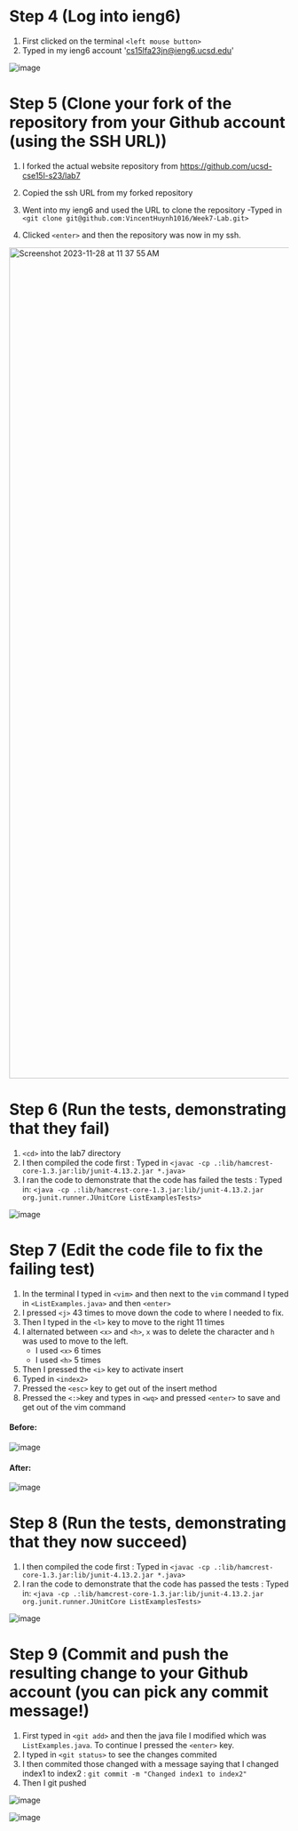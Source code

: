 # Step 4 (Log into ieng6)

1. First clicked on the terminal `<left mouse button>`
2. Typed in my ieng6 account '<cs15lfa23jn@ieng6.ucsd.edu>'

![image](https://github.com/VincentHuynh1016/Week-7-Lab-Report/assets/114731503/6825cc41-50c9-4a1d-b74b-de4c18f56fef)

# Step 5 (Clone your fork of the repository from your Github account (using the SSH URL))

1. I forked the actual website repository from https://github.com/ucsd-cse15l-s23/lab7

2. Copied the ssh URL from my forked repository

3. Went into my ieng6 and used the URL to clone the repository
   -Typed in `<git clone git@github.com:VincentHuynh1016/Week7-Lab.git>`

5. Clicked `<enter>` and then the repository was now in my ssh.

<img width="1495" alt="Screenshot 2023-11-28 at 11 37 55 AM" src="https://github.com/VincentHuynh1016/Week-7-Lab-Report/assets/114731503/3873a3d6-a959-4473-a9f7-f801fa081661">


# Step 6 (Run the tests, demonstrating that they fail)

1. `<cd>` into the lab7 directory
2. I then compiled the code first : Typed in  `<javac -cp .:lib/hamcrest-core-1.3.jar:lib/junit-4.13.2.jar *.java>`
3. I ran the code to demonstrate that the code has failed the tests : Typed in: `<java -cp .:lib/hamcrest-core-1.3.jar:lib/junit-4.13.2.jar org.junit.runner.JUnitCore ListExamplesTests>`

![image](https://github.com/VincentHuynh1016/Week-7-Lab-Report/assets/114731503/4ff2fbb2-c3b4-4aa6-a42f-83c55023eb00)


# Step 7 (Edit the code file to fix the failing test)

1. In the terminal I typed in `<vim>` and then next to the `vim` command I typed in `<ListExamples.java>` and then `<enter>`
2. I pressed `<j>` 43 times to move down the code to where I needed to fix.
3. Then I typed in the `<l>` key to move to the right 11 times
4. I alternated between `<x>` and `<h>`, `x` was to delete the character and `h` was used to move to the left.
    - I used `<x>` 6 times
    - I used `<h>` 5 times
5. Then I pressed the `<i>` key to activate insert
6. Typed in `<index2>`
7. Pressed the `<esc>` key to get out of the insert method
8. Pressed the `<:>`key and types in `<wq>` and pressed `<enter>` to save and get out of the vim command

#### Before:
![image](https://github.com/VincentHuynh1016/Week-7-Lab-Report/assets/114731503/75716253-050d-46ad-841a-870b7f058a86)

#### After:
![image](https://github.com/VincentHuynh1016/Week-7-Lab-Report/assets/114731503/8a91fef6-3ec5-4230-a047-638d1a8d0d72)

# Step 8 (Run the tests, demonstrating that they now succeed)

1. I then compiled the code first : Typed in  `<javac -cp .:lib/hamcrest-core-1.3.jar:lib/junit-4.13.2.jar *.java>`
2. I ran the code to demonstrate that the code has passed the tests : Typed in: `<java -cp .:lib/hamcrest-core-1.3.jar:lib/junit-4.13.2.jar org.junit.runner.JUnitCore ListExamplesTests>`

![image](https://github.com/VincentHuynh1016/Week-7-Lab-Report/assets/114731503/959c8956-9e57-4dcf-97ef-a12c41ed0048)

# Step 9 (Commit and push the resulting change to your Github account (you can pick any commit message!)

1. First typed in `<git add>` and then the java file I modified which was `ListExamples.java`. To continue I pressed the `<enter>` key.
2. I typed in `<git status>` to see the changes commited
3. I then commited those changed with a message saying that I changed index1 to index2 : `git commit -m "Changed index1 to index2"`
4. Then I git pushed

![image](https://github.com/VincentHuynh1016/Week-7-Lab-Report/assets/114731503/d52ded9e-f7e0-4507-8e60-513c00017b26)



![image](https://github.com/VincentHuynh1016/Week-7-Lab-Report/assets/114731503/1b5b30ae-03ce-45ba-a06c-1b08b28d0162)



